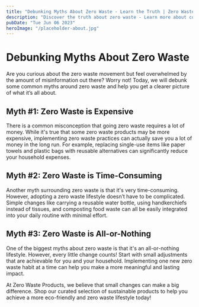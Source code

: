 ```yaml
---
title: "Debunking Myths About Zero Waste - Learn the Truth | Zero Waste Products"
description: "Discover the truth about zero waste - Learn more about common myths and misconceptions surrounding the zero waste movement. Explore the best products for a more sustainable lifestyle. Shop now at Zero Waste Products."
pubDate: "Tue Jun 06 2023"
heroImage: "/placeholder-about.jpg"
---
```


# Debunking Myths About Zero Waste

Are you curious about the zero waste movement but feel overwhelmed by the amount of misinformation out there? Worry not! Today, we will debunk some common myths around zero waste and help you get a clearer picture of what it’s all about.

## Myth #1: Zero Waste is Expensive

There is a common misconception that going zero waste requires a lot of money. While it&#39;s true that some zero waste products may be more expensive, implementing zero waste practices can actually save you a lot of money in the long run. For example, replacing single-use items like paper towels and plastic bags with reusable alternatives can significantly reduce your household expenses.

## Myth #2: Zero Waste is Time-Consuming

Another myth surrounding zero waste is that it&#39;s very time-consuming. However, adopting a zero waste lifestyle doesn’t have to be complicated. Simple changes like carrying a reusable water bottle, using handkerchiefs instead of tissues, and composting food waste can all be easily integrated into your daily routine with minimal effort.

## Myth #3: Zero Waste is All-or-Nothing

One of the biggest myths about zero waste is that it&#39;s an all-or-nothing lifestyle. However, every little change counts! Start with small adjustments that are achievable for you and your household. Implementing one new zero waste habit at a time can help you make a more meaningful and lasting impact.

At Zero Waste Products, we believe that small changes can make a big difference. Shop our curated selection of sustainable products to help you achieve a more eco-friendly and zero waste lifestyle today!